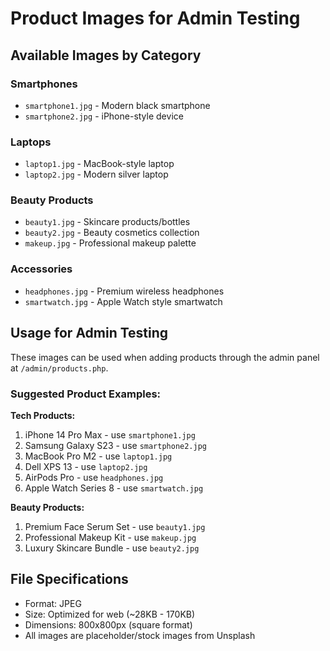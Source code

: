# Product Images for Admin Testing

## Available Images by Category

### Smartphones
- `smartphone1.jpg` - Modern black smartphone
- `smartphone2.jpg` - iPhone-style device

### Laptops  
- `laptop1.jpg` - MacBook-style laptop
- `laptop2.jpg` - Modern silver laptop

### Beauty Products
- `beauty1.jpg` - Skincare products/bottles
- `beauty2.jpg` - Beauty cosmetics collection
- `makeup.jpg` - Professional makeup palette

### Accessories
- `headphones.jpg` - Premium wireless headphones
- `smartwatch.jpg` - Apple Watch style smartwatch

## Usage for Admin Testing

These images can be used when adding products through the admin panel at `/admin/products.php`. 

### Suggested Product Examples:

**Tech Products:**
1. iPhone 14 Pro Max - use `smartphone1.jpg`
2. Samsung Galaxy S23 - use `smartphone2.jpg`  
3. MacBook Pro M2 - use `laptop1.jpg`
4. Dell XPS 13 - use `laptop2.jpg`
5. AirPods Pro - use `headphones.jpg`
6. Apple Watch Series 8 - use `smartwatch.jpg`

**Beauty Products:**
1. Premium Face Serum Set - use `beauty1.jpg`
2. Professional Makeup Kit - use `makeup.jpg`
3. Luxury Skincare Bundle - use `beauty2.jpg`

## File Specifications
- Format: JPEG
- Size: Optimized for web (~28KB - 170KB)
- Dimensions: 800x800px (square format)
- All images are placeholder/stock images from Unsplash